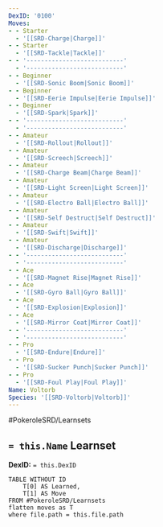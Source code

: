 ```yaml
---
DexID: '0100'
Moves:
- - Starter
  - '[[SRD-Charge|Charge]]'
- - Starter
  - '[[SRD-Tackle|Tackle]]'
- - '---------------------------'
  - '---------------------------'
- - Beginner
  - '[[SRD-Sonic Boom|Sonic Boom]]'
- - Beginner
  - '[[SRD-Eerie Impulse|Eerie Impulse]]'
- - Beginner
  - '[[SRD-Spark|Spark]]'
- - '---------------------------'
  - '---------------------------'
- - Amateur
  - '[[SRD-Rollout|Rollout]]'
- - Amateur
  - '[[SRD-Screech|Screech]]'
- - Amateur
  - '[[SRD-Charge Beam|Charge Beam]]'
- - Amateur
  - '[[SRD-Light Screen|Light Screen]]'
- - Amateur
  - '[[SRD-Electro Ball|Electro Ball]]'
- - Amateur
  - '[[SRD-Self Destruct|Self Destruct]]'
- - Amateur
  - '[[SRD-Swift|Swift]]'
- - Amateur
  - '[[SRD-Discharge|Discharge]]'
- - '---------------------------'
  - '---------------------------'
- - Ace
  - '[[SRD-Magnet Rise|Magnet Rise]]'
- - Ace
  - '[[SRD-Gyro Ball|Gyro Ball]]'
- - Ace
  - '[[SRD-Explosion|Explosion]]'
- - Ace
  - '[[SRD-Mirror Coat|Mirror Coat]]'
- - '---------------------------'
  - '---------------------------'
- - Pro
  - '[[SRD-Endure|Endure]]'
- - Pro
  - '[[SRD-Sucker Punch|Sucker Punch]]'
- - Pro
  - '[[SRD-Foul Play|Foul Play]]'
Name: Voltorb
Species: '[[SRD-Voltorb|Voltorb]]'
---
```


#PokeroleSRD/Learnsets

## `= this.Name` Learnset

**DexID:** `= this.DexID`

```dataview
TABLE WITHOUT ID
    T[0] AS Learned,
    T[1] AS Move
FROM #PokeroleSRD/Learnsets
flatten moves as T
where file.path = this.file.path
```
